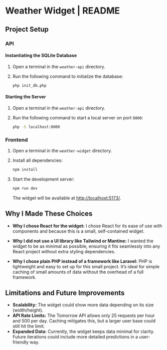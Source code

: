 # Weather Widget | README

## Project Setup

### API

#### Instantiating the SQLite Database

1. Open a terminal in the `weather-api` directory.
2. Run the following command to initialize the database:

    ```bash
    php init_db.php
    ```

#### Starting the Server

1. Open a terminal in the `weather-api` directory.
2. Run the following command to start a local server on port `8000`:

    ```bash
    php -S localhost:8000
    ```

### Frontend

1. Open a terminal in the `weather-widget` directory.
2. Install all dependencies:

    ```bash
    npm install
    ```

3. Start the development server:

    ```bash
    npm run dev
    ```

    The widget will be available at [http://localhost:5173/](http://localhost:5173/).

## Why I Made These Choices

-   **Why I chose React for the widget:**
    I chose React for its ease of use with components and because this is a small, self-contained widget.

-   **Why I did not use a UI library like Tailwind or Mantine:**
    I wanted the widget to be as minimal as possible, ensuring it fits seamlessly into any React project without extra styling dependencies.

-   **Why I chose plain PHP instead of a framework like Laravel:**
    PHP is lightweight and easy to set up for this small project. It’s ideal for simple caching of small amounts of data without the overhead of a full framework.

## Limitations and Future Improvements

-   **Scalability:** The widget could show more data depending on its size (width/height).
-   **API Rate Limits:** The Tomorrow API allows only 25 requests per hour and 500 per day. Caching mitigates this, but a larger user base could still hit the limit.
-   **Expanded Data:** Currently, the widget keeps data minimal for clarity. Future iterations could include more detailed predictions in a user-friendly way.
